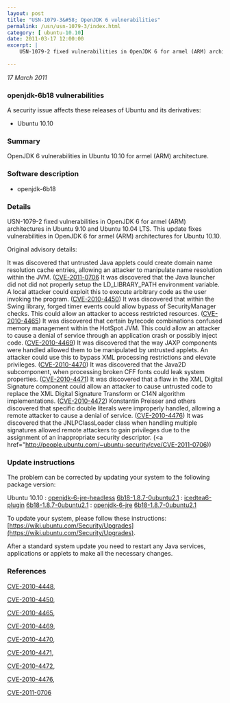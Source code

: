 ```yaml
---
layout: post
title: "USN-1079-3&#58; OpenJDK 6 vulnerabilities"
permalink: /usn/usn-1079-3/index.html
category: [ ubuntu-10.10]
date: 2011-03-17 12:00:00
excerpt: |
    USN-1079-2 fixed vulnerabilities in OpenJDK 6 for armel (ARM) architectures in Ubuntu 9.10 and Ubuntu 10.04 LTS. This update fixes vulnerabilities in OpenJDK 6 for armel (ARM) architectures for Ubuntu 10.10.
    
--- 
```

 
 

*17 March 2011*

### openjdk-6b18 vulnerabilities

A security issue affects these releases of Ubuntu and its derivatives:

* Ubuntu 10.10

### Summary

OpenJDK 6 vulnerabilities in Ubuntu 10.10 for armel (ARM) architecture. 

### Software description

* openjdk-6b18 

### Details

USN-1079-2 fixed vulnerabilities in OpenJDK 6 for armel (ARM) architectures in Ubuntu 9.10 and Ubuntu 10.04 LTS. This update fixes vulnerabilities in OpenJDK 6 for armel (ARM) architectures for Ubuntu 10.10.

Original advisory details:

 It was discovered that untrusted Java applets could create domain name resolution cache entries, allowing an attacker to manipulate name resolution within the JVM. ([CVE-2011-0706](http://people.ubuntu.com/~ubuntu-security/cve/CVE-2010-4448">CVE-2010-4448</a>) It was discovered that the Java launcher did not did not properly setup the LD_LIBRARY_PATH environment variable. A local attacker could exploit this to execute arbitrary code as the user invoking the program. (<a href="http://people.ubuntu.com/~ubuntu-security/cve/CVE-2010-4450">CVE-2010-4450</a>) It was discovered that within the Swing library, forged timer events could allow bypass of SecurityManager checks. This could allow an attacker to access restricted resources. (<a href="http://people.ubuntu.com/~ubuntu-security/cve/CVE-2010-4465">CVE-2010-4465</a>) It was discovered that certain bytecode combinations confused memory management within the HotSpot JVM. This could allow an attacker to cause a denial of service through an application crash or possibly inject code. (<a href="http://people.ubuntu.com/~ubuntu-security/cve/CVE-2010-4469">CVE-2010-4469</a>) It was discovered that the way JAXP components were handled allowed them to be manipulated by untrusted applets. An attacker could use this to bypass XML processing restrictions and elevate privileges. (<a href="http://people.ubuntu.com/~ubuntu-security/cve/CVE-2010-4470">CVE-2010-4470</a>) It was discovered that the Java2D subcomponent, when processing broken CFF fonts could leak system properties. (<a href="http://people.ubuntu.com/~ubuntu-security/cve/CVE-2010-4471">CVE-2010-4471</a>) It was discovered that a flaw in the XML Digital Signature component could allow an attacker to cause untrusted code to replace the XML Digital Signature Transform or C14N algorithm implementations. (<a href="http://people.ubuntu.com/~ubuntu-security/cve/CVE-2010-4472">CVE-2010-4472</a>) Konstantin Preisser and others discovered that specific double literals were improperly handled, allowing a remote attacker to cause a denial of service. (<a href="http://people.ubuntu.com/~ubuntu-security/cve/CVE-2010-4476">CVE-2010-4476</a>) It was discovered that the JNLPClassLoader class when handling multiple signatures allowed remote attackers to gain privileges due to the assignment of an inappropriate security descriptor. (<a href="http://people.ubuntu.com/~ubuntu-security/cve/CVE-2011-0706)) 

### Update instructions

The problem can be corrected by updating your system to the following package version:

Ubuntu 10.10
 : [openjdk-6-jre-headless](https://launchpad.net/ubuntu/+source/openjdk-6b18) <span> [6b18-1.8.7-0ubuntu2.1](https://launchpad.net/ubuntu/+source/openjdk-6b18/6b18-1.8.7-0ubuntu2.1) </span> 
 : [icedtea6-plugin](https://launchpad.net/ubuntu/+source/openjdk-6b18) <span> [6b18-1.8.7-0ubuntu2.1](https://launchpad.net/ubuntu/+source/openjdk-6b18/6b18-1.8.7-0ubuntu2.1) </span> 
 : [openjdk-6-jre](https://launchpad.net/ubuntu/+source/openjdk-6b18) <span> [6b18-1.8.7-0ubuntu2.1](https://launchpad.net/ubuntu/+source/openjdk-6b18/6b18-1.8.7-0ubuntu2.1) </span> 

To update your system, please follow these instructions: [https://wiki.ubuntu.com/Security/Upgrades](https://wiki.ubuntu.com/Security/Upgrades).

After a standard system update you need to restart any Java services, applications or applets to make all the necessary changes. 

### References

 
 [CVE-2010-4448](http://people.ubuntu.com/~ubuntu-security/cve/CVE-2010-4448), 

 [CVE-2010-4450](http://people.ubuntu.com/~ubuntu-security/cve/CVE-2010-4450), 

 [CVE-2010-4465](http://people.ubuntu.com/~ubuntu-security/cve/CVE-2010-4465), 

 [CVE-2010-4469](http://people.ubuntu.com/~ubuntu-security/cve/CVE-2010-4469), 

 [CVE-2010-4470](http://people.ubuntu.com/~ubuntu-security/cve/CVE-2010-4470), 

 [CVE-2010-4471](http://people.ubuntu.com/~ubuntu-security/cve/CVE-2010-4471), 

 [CVE-2010-4472](http://people.ubuntu.com/~ubuntu-security/cve/CVE-2010-4472), 

 [CVE-2010-4476](http://people.ubuntu.com/~ubuntu-security/cve/CVE-2010-4476), 

 [CVE-2011-0706](http://people.ubuntu.com/~ubuntu-security/cve/CVE-2011-0706)
 

